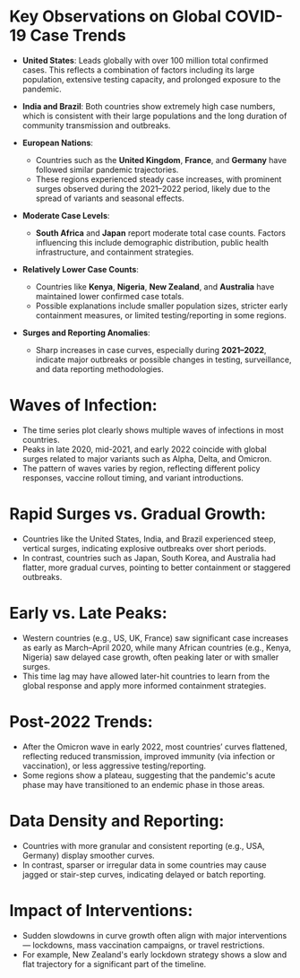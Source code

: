 # Key Observations on Global COVID-19 Case Trends

- **United States**: Leads globally with over 100 million total confirmed cases. This reflects a combination of factors including its large population, extensive testing capacity, and prolonged exposure to the pandemic.

- **India and Brazil**: Both countries show extremely high case numbers, which is consistent with their large populations and the long duration of community transmission and outbreaks.

- **European Nations**:
  - Countries such as the **United Kingdom**, **France**, and **Germany** have followed similar pandemic trajectories.
  - These regions experienced steady case increases, with prominent surges observed during the 2021–2022 period, likely due to the spread of variants and seasonal effects.

- **Moderate Case Levels**:
  - **South Africa** and **Japan** report moderate total case counts. Factors influencing this include demographic distribution, public health infrastructure, and containment strategies.

- **Relatively Lower Case Counts**:
  - Countries like **Kenya**, **Nigeria**, **New Zealand**, and **Australia** have maintained lower confirmed case totals.
  - Possible explanations include smaller population sizes, stricter early containment measures, or limited testing/reporting in some regions.

- **Surges and Reporting Anomalies**:
  - Sharp increases in case curves, especially during **2021–2022**, indicate major outbreaks or possible changes in testing, surveillance, and data reporting methodologies.

# Waves of Infection:

- The time series plot clearly shows multiple waves of infections in most countries.
- Peaks in late 2020, mid-2021, and early 2022 coincide with global surges related to major variants such as Alpha, Delta, and Omicron.
- The pattern of waves varies by region, reflecting different policy responses, vaccine rollout timing, and variant introductions.

# Rapid Surges vs. Gradual Growth:

- Countries like the United States, India, and Brazil experienced steep, vertical surges, indicating explosive outbreaks over short periods.
- In contrast, countries such as Japan, South Korea, and Australia had flatter, more gradual curves, pointing to better containment or staggered outbreaks.

# Early vs. Late Peaks:

- Western countries (e.g., US, UK, France) saw significant case increases as early as March–April 2020, while many African countries (e.g., Kenya, Nigeria) saw delayed case growth, often peaking later or with smaller surges.
- This time lag may have allowed later-hit countries to learn from the global response and apply more informed containment strategies.

# Post-2022 Trends:

- After the Omicron wave in early 2022, most countries’ curves flattened, reflecting reduced transmission, improved immunity (via infection or vaccination), or less aggressive testing/reporting.
- Some regions show a plateau, suggesting that the pandemic's acute phase may have transitioned to an endemic phase in those areas.

# Data Density and Reporting:

- Countries with more granular and consistent reporting (e.g., USA, Germany) display smoother curves.
- In contrast, sparser or irregular data in some countries may cause jagged or stair-step curves, indicating delayed or batch reporting.

# Impact of Interventions:

- Sudden slowdowns in curve growth often align with major interventions — lockdowns, mass vaccination campaigns, or travel restrictions.
- For example, New Zealand's early lockdown strategy shows a slow and flat trajectory for a significant part of the timeline.




